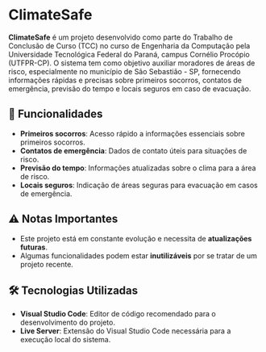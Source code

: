 # ClimateSafe

**ClimateSafe** é um projeto desenvolvido como parte do Trabalho de Conclusão de Curso (TCC) no curso de Engenharia da Computação pela Universidade Tecnológica Federal do Paraná, campus Cornélio Procópio (UTFPR-CP). O sistema tem como objetivo auxiliar moradores de áreas de risco, especialmente no município de São Sebastião - SP, fornecendo informações rápidas e precisas sobre primeiros socorros, contatos de emergência, previsão do tempo e locais seguros em caso de evacuação.

## 🚀 Funcionalidades
- **Primeiros socorros**: Acesso rápido a informações essenciais sobre primeiros socorros.
- **Contatos de emergência**: Dados de contato úteis para situações de risco.
- **Previsão do tempo**: Informações atualizadas sobre o clima para a área de risco.
- **Locais seguros**: Indicação de áreas seguras para evacuação em casos de emergência.

## ⚠️ Notas Importantes
- Este projeto está em constante evolução e necessita de **atualizações futuras**.
- Algumas funcionalidades podem estar **inutilizáveis** por se tratar de um projeto recente.

## 🛠️ Tecnologias Utilizadas
- **Visual Studio Code**: Editor de código recomendado para o desenvolvimento do projeto.
- **Live Server**: Extensão do Visual Studio Code necessária para a execução local do sistema.
